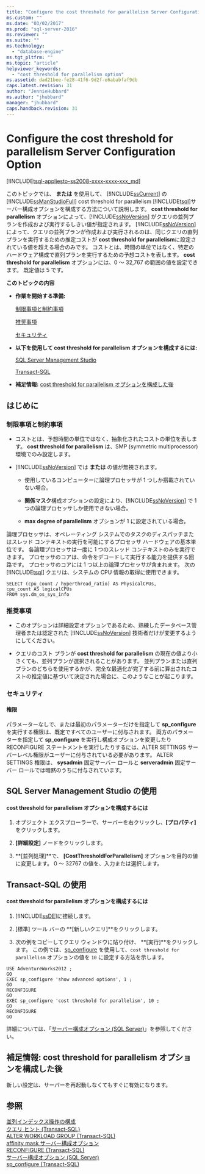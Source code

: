 ```yaml
---
title: "Configure the cost threshold for parallelism Server Configuration Option | Microsoft Docs"
ms.custom: ""
ms.date: "03/02/2017"
ms.prod: "sql-server-2016"
ms.reviewer: ""
ms.suite: ""
ms.technology: 
  - "database-engine"
ms.tgt_pltfrm: ""
ms.topic: "article"
helpviewer_keywords: 
  - "cost threshold for parallelism option"
ms.assetid: dad21bee-fe28-41f6-9d2f-e6ababfaf9db
caps.latest.revision: 31
author: "JennieHubbard"
ms.author: "jhubbard"
manager: "jhubbard"
caps.handback.revision: 31
---
```

# Configure the cost threshold for parallelism Server Configuration Option
[!INCLUDE[tsql-appliesto-ss2008-xxxx-xxxx-xxx_md](../../includes/tsql-appliesto-ss2008-xxxx-xxxx-xxx-md.md)]

  このトピックでは、 **または** を使用して、 [!INCLUDE[ssCurrent](../../includes/sscurrent-md.md)] の [!INCLUDE[ssManStudioFull](../../includes/ssmanstudiofull-md.md)] cost threshold for parallelism [!INCLUDE[tsql](../../includes/tsql-md.md)]サーバー構成オプションを構成する方法について説明します。 **cost threshold for parallelism** オプションによって、[!INCLUDE[ssNoVersion](../../includes/ssnoversion-md.md)] がクエリの並列プランを作成および実行するしきい値が指定されます。 [!INCLUDE[ssNoVersion](../../includes/ssnoversion-md.md)] によって、クエリの並列プランが作成および実行されるのは、同じクエリの直列プランを実行するための推定コストが **cost threshold for parallelism**に設定されている値を超える場合のみです。 コストとは、時間の単位ではなく、特定のハードウェア構成で直列プランを実行するための予想コストを表します。 **cost threshold for parallelism** オプションには、0 ～ 32,767 の範囲の値を設定できます。 既定値は 5 です。  
  
 **このトピックの内容**  
  
-   **作業を開始する準備:**  
  
     [制限事項と制約事項](#Restrictions)  
  
     [推奨事項](#Recommendations)  
  
     [セキュリティ](#Security)  
  
-   **以下を使用して cost threshold for parallelism オプションを構成するには:**  
  
     [SQL Server Management Studio](#SSMSProcedure)  
  
     [Transact-SQL](#TsqlProcedure)  
  
-   **補足情報:** [cost threshold for parallelism オプションを構成した後](#FollowUp)  
  
##  <a name="BeforeYouBegin"></a> はじめに  
  
###  <a name="Restrictions"></a> 制限事項と制約事項  
  
-   コストとは、予想時間の単位ではなく、抽象化されたコストの単位を表します。 **cost threshold for parallelism** は、SMP (symmetric multiprocessor) 環境でのみ設定します。  
  
-   [!INCLUDE[ssNoVersion](../../includes/ssnoversion-md.md)] では **または** の値が無視されます。  
  
    -   使用しているコンピューターに論理プロセッサが 1 つしか搭載されていない場合。  
  
    -   **関係マスク**構成オプションの設定により、[!INCLUDE[ssNoVersion](../../includes/ssnoversion-md.md)] で 1 つの論理プロセッサしか使用できない場合。  
  
    -   **max degree of parallelism** オプションが 1 に設定されている場合。  
  
 論理プロセッサは、オペレーティング システムでのタスクのディスパッチまたはスレッド コンテキストの実行を可能にするプロセッサ ハードウェアの基本単位です。 各論理プロセッサは一度に 1 つのスレッド コンテキストのみを実行できます。 プロセッサのコアは、命令をデコードして実行する能力を提供する回路です。 プロセッサのコアには 1 つ以上の論理プロセッサが含まれます。 次の [!INCLUDE[tsql](../../includes/tsql-md.md)] クエリは、システムの CPU 情報の取得に使用できます。  
  
```  
SELECT (cpu_count / hyperthread_ratio) AS PhysicalCPUs,   
cpu_count AS logicalCPUs   
FROM sys.dm_os_sys_info  
```  
  
###  <a name="Recommendations"></a> 推奨事項  
  
-   このオプションは詳細設定オプションであるため、熟練したデータベース管理者または認定された [!INCLUDE[ssNoVersion](../../includes/ssnoversion-md.md)] 技術者だけが変更するようにしてください。  
  
-   クエリのコスト プランが **cost threshold for parallelism** の現在の値より小さくても、並列プランが選択されることがあります。 並列プランまたは直列プランのどちらを使用するかが、完全な最適化が完了する前に算出されたコストの推定値に基づいて決定された場合に、このようなことが起こります。  
  
###  <a name="Security"></a> セキュリティ  
  
####  <a name="Permissions"></a> 権限  
 パラメーターなしで、または最初のパラメーターだけを指定して **sp_configure** を実行する権限は、既定ですべてのユーザーに付与されます。 両方のパラメーターを指定して **sp_configure** を実行し構成オプションを変更したり RECONFIGURE ステートメントを実行したりするには、ALTER SETTINGS サーバーレベル権限がユーザーに付与されている必要があります。 ALTER SETTINGS 権限は、 **sysadmin** 固定サーバー ロールと **serveradmin** 固定サーバー ロールでは暗黙のうちに付与されています。  
  
##  <a name="SSMSProcedure"></a> SQL Server Management Studio の使用  
  
#### cost threshold for parallelism オプションを構成するには  
  
1.  オブジェクト エクスプローラーで、サーバーを右クリックし、**[プロパティ]** をクリックします。  
  
2.  **[詳細設定]** ノードをクリックします。  
  
3.  **[並列処理]**で、 **[CostThresholdForParallelism]** オプションを目的の値に変更します。 0 ～ 32767 の値を、入力または選択します。  
  
##  <a name="TsqlProcedure"></a> Transact-SQL の使用  
  
#### cost threshold for parallelism オプションを構成するには  
  
1.  [!INCLUDE[ssDE](../../includes/ssde-md.md)]に接続します。  
  
2.  [標準] ツール バーの **[新しいクエリ]**をクリックします。  
  
3.  次の例をコピーしてクエリ ウィンドウに貼り付け、 **[実行]**をクリックします。 この例では、[sp_configure](../../relational-databases/system-stored-procedures/sp-configure-transact-sql.md) を使用して、`cost threshold for parallelism` オプションの値を `10` に設定する方法を示します。  
  
```tsql  
USE AdventureWorks2012 ;  
GO  
EXEC sp_configure 'show advanced options', 1 ;  
GO  
RECONFIGURE  
GO  
EXEC sp_configure 'cost threshold for parallelism', 10 ;  
GO  
RECONFIGURE  
GO  
```  
  
 詳細については、「[サーバー構成オプション &#40;SQL Server&#41;](../../database-engine/configure-windows/server-configuration-options-sql-server.md)」を参照してください。  
  
##  <a name="FollowUp"></a> 補足情報: cost threshold for parallelism オプションを構成した後  
 新しい設定は、サーバーを再起動しなくてもすぐに有効になります。  
  
## 参照  
 [並列インデックス操作の構成](../../relational-databases/indexes/configure-parallel-index-operations.md)   
 [クエリ ヒント &#40;Transact-SQL&#41;](../Topic/Query%20Hints%20\(Transact-SQL\).md)   
 [ALTER WORKLOAD GROUP &#40;Transact-SQL&#41;](../../t-sql/statements/alter-workload-group-transact-sql.md)   
 [affinity mask サーバー構成オプション](../../database-engine/configure-windows/affinity-mask-server-configuration-option.md)   
 [RECONFIGURE &#40;Transact-SQL&#41;](../../t-sql/language-elements/reconfigure-transact-sql.md)   
 [サーバー構成オプション &#40;SQL Server&#41;](../../database-engine/configure-windows/server-configuration-options-sql-server.md)   
 [sp_configure &#40;Transact-SQL&#41;](../../relational-databases/system-stored-procedures/sp-configure-transact-sql.md)  
  
  